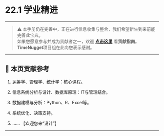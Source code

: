 # 22.1 学业精进

---

> ⚠️ 本手册仍在完善中，正在进行信息收集与整合，我们希望新生到来前能完善此宝典。  
> 如果您愿意参与并成为贡献者之一，欢迎 **[点击这里](/CONTRIBUTING)** 看**贡献指南**。  
> **TimeNugget**项目组在此向您表示感谢。  

---

## 📌 本页贡献参考

1. 运筹学、管理学、统计学：核心课程。

2. 信息系统分析与设计、数据库原理：IT与管理结合。

3. 数据建模与分析：Python、R、Excel等。

4. 系统优化、决策支持。

5. ……  【欢迎您来“设计”】

---
